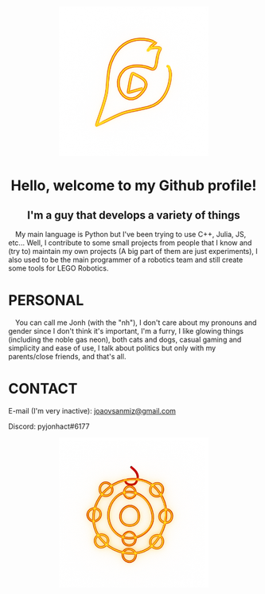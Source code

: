 <p align="center"><img src="images/neon2.png" width="300"></p>
<summary align="center">
<h1>Hello, welcome to my Github profile!</h1>
</summary>
<h2 align="center">I'm a guy that develops a variety of things</h2>

&emsp;My main language is Python but I've been trying to use C++, Julia, JS, etc... Well, I contribute to some small projects from people that I know and (try to) maintain my own projects (A big part of them are just experiments), I also used to be the main programmer of a robotics team and still create some tools for LEGO Robotics.

# PERSONAL
&emsp;You can call me Jonh (with the "nh"), I don't care about my pronouns and gender since I don't think it's important, I'm a furry, I like glowing things (including the noble gas neon), both cats and dogs, casual gaming and simplicity and ease of use, I talk about politics but only with my parents/close friends, and that's all.

# CONTACT

E-mail (I'm very inactive): joaovsanmiz@gmail.com

Discord: pyjonhact#6177

<p align="center"><img src="images/neon1.png" width="300"></p>
